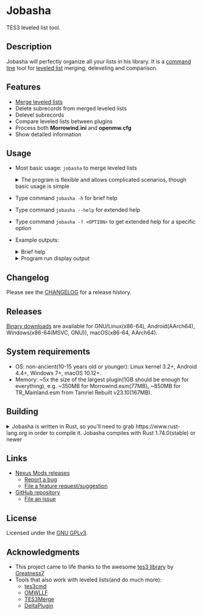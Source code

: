 <!-- markdownlint-disable MD013 -->
<!-- markdownlint-disable MD033 -->

# Jobasha

TES3 leveled list tool.  

## Description

Jobasha will perfectly organize all your lists in his library. It is a [command line](https://en.wikipedia.org/wiki/Command-line_interface) tool for [leveled list](https://en.uesp.net/wiki/Morrowind:Leveled_Lists) merging, deleveling and comparison.  

## Features

* [Merge leveled lists](https://en.uesp.net/wiki/Morrowind_Mod:Leveled_Lists#List_Merging)  
* Delete subrecords from merged leveled lists  
* Delevel subrecords  
* Compare leveled lists between plugins  
* Process both **Morrowind.ini** and **openmw.cfg**  
* Show detailed information  

## Usage

<!-- markdownlint-disable MD007 -->
* Most basic usage: `jobasha` to merge leveled lists
  <details>

  <summary>The program is flexible and allows complicated scenarios, though basic usage is simple</summary>

    * To provide non-default game configuration file:
      * `jobasha -c C:\another\profile\openmw.cfg`  
    * To delevel subrecords to level 1 in addition to merging leveled lists:
      * `jobasha -d`  
    * To delevel subrecords to level 5 in addition to merging leveled lists:
      * `jobasha -dt 5`
    * Almost everything may be done with command-line arguments, though settings file is the better way for advanced usage:  
      * `jobasha --settings-write` to create settings file  
      * `jobasha` afterwards to use it  

  </details>
* Type command `jobasha -h` for brief help
* Type command `jobasha --help` for extended help
* Type command `jobasha -? <OPTION>` to get extended help for a specific option
* Example outputs:  
  <details>
  
  <summary>Brief help</summary>

  ```text
  Jobasha - TES3 leveled list tool
  
  Usage: jobasha [OPTIONS]
  
  Options:
    -c, --config <PATH>         Path to the game configuration file
    -o, --output <PATH>         Name of the output plugin
    -O, --output-dir <PATH>     Name of the output plugin directory
    -n, --no-date               Do not add date to the output plugin name
        --dry-run               Do not write output plugin
    -l, --log <PATH>            Name of the log file
    -L, --no-log                Do not write log
    -s, --settings <PATH>       Name of the program settings file
        --settings-write        Write default program settings file and exit
        --no-backup             Do not make backups
        --ignore-errors         Ignore non-critical errors
    -?, --help-option <OPTION>  Print help for the specific option
    -h, --help                  Print help (see more with '--help')
    -V, --version               Print version
  
  Filters:
    -a, --all-lists                        Place all leveled lists into the output plugin
    -k, --skip-last <0>                    Do not process last <N> plugins
    -K, --skip <PLUGIN(S)>                 Do not process these plugins
        --no-skip-default                  Do not skip plugins defined by default
        --skip-unexpected-tags             Skip plugins that contain unexpected record types
        --no-skip-unexpected-tags-default  Do not skip plugins that contain known unexpected record types
        --skip-creatures                   Do not process creature leveled lists
        --skip-items                       Do not process item leveled lists
  
  Subrecord deletion:
    -D, --no-delete                  Do not delete subrecords from leveled lists
    -e, --extended-delete            Enable extended delete mode
    -A, --always-delete <PLUGIN(S)>  List of plugins to delete subrecords
    -N, --never-delete <PLUGIN(S)>   Do not delete subrecords from these plugins
        --threshold-creatures <67>   Threshold for % of deleted/initial creatures per list
        --threshold-items <49>       Threshold for % of deleted/initial items per list
    -T, --no-threshold-warnings      Do not show threshold warnings
  
  Delev:
    -d, --delev                     Delevel subrecords mode
    -t, --delev-to <1>              Set level to delevel subrecords to
        --delev-creatures-to <LVL>  Set level to delevel creature subrecords to
        --delev-items-to <LVL>      Set level to delevel item subrecords to
        --delev-distinct            Place deleveled lists into the additional output plugin
        --delev-output <PATH>       Name of the distinct delev output plugin
  
  Delev filters:
        --delev-skip-creatures                    Do not delevel creature subrecords
    -I, --delev-skip-items                        Do not delevel item subrecords
        --delev-skip-list <LIST(S)>               Do not delevel these lists
        --delev-no-skip-list <LIST(S)>            Delevel these lists even if they match --delev-skip-list
        --delev-skip-subrecord <SUBRECORD(S)>     Do not delevel these subrecords
        --delev-no-skip-subrecord <SUBRECORD(S)>  Delevel these subrecords even if they match --delev-skip-subrecord
  
  Compare:
        --no-compare                 Do not compare plugins
        --compare-with <PATH>        Plugin to compare output plugin with
        --compare-delev-with <PATH>  Plugin to compare delev output plugin with
  
  Display output:
    -v, --verbose...    Show more information
    -q, --quiet         Do not show anything
    -p, --progress      Show plugins reading progress
    -b, --progress-bar  Show plugins reading progress bar
    -C, --color         Show colored output
    -S, --no-summary    Do not show summary

  ```

  </details>
  <details>
  
  <summary>Program run display output</summary>

  ```text
  $./jobasha -d
  Log is being written into "/home/alvazir/__OMW/jobasha.log"
  Found game configuration file "/home/alvazir/.config/openmw/openmw.cfg"
  Plugin "MergedLeveledLists - 2023-11-13.esp" will be skipped, because it's name matches output plugin name pattern "mergedleveledlists - "
  555 subrecords from 143 leveled lists were deleted, add -v or check log for details
  97 merged leveled lists were identical to last loaded lists hence not placed into the output plugin, add -vv or check log for details
  6813 subrecords from 925 leveled lists were deleveled, add -vvv or check log for details
  Plugin "MergedLeveledLists - 2023-11-18.esp" was written to "MergedLeveledLists - 2023-11-18.esp"
  Performance: 1.891s duration, 19 plugins(420917 records) read at 10/s(229701/s)
  Lists stats: 6329 total, 5842 unique, 988 placed, 14 masters
  Merge stats: 341 merged, 210 untouched, 131 placed, 555 subrecords deleted
  Delev stats: 925 deleveled, 925 placed, 6813 subrecords deleveled
  
  Place "MergedLeveledLists - 2023-11-18.esp" last in load order and activate
  
  ```

  </details>

## Changelog

Please see the [CHANGELOG](CHANGELOG.md) for a release history.

## Releases

[Binary downloads](https://www.nexusmods.com/morrowind/mods/52707) are available for GNU/Linux(x86-64), Android(AArch64), Windows(x86-64(MSVC, GNU)), macOS(x86-64, AArch64).

## System requirements

* OS: non-ancient(10-15 years old or younger): Linux kernel 3.2+, Android 4.4+, Windows 7+, macOS 10.12+.
* Memory: ~5x the size of the largest plugin(1GB should be enough for everything), e.g. ~350MB for Morrowind.esm(77MB), ~850MB for TR_Mainland.esm from Tamriel Rebuilt v23.10(167MB).

## Building

<details>

<summary>Jobasha is written in Rust, so you'll need to grab https://www.rust-lang.org in order to compile it. Jobasha compiles with Rust 1.74.0(stable) or newer</summary>

```shell
git clone https://github.com/alvazir/jobasha
cd jobasha
cargo build --release
./target/release/jobasha --version
```

</details>

## Links

* [Nexus Mods releases](https://www.nexusmods.com/morrowind/mods/52707)  
  * [Report a bug](https://www.nexusmods.com/morrowind/mods/52707/?tab=bugs)  
  * [File a feature request/suggestion](https://www.nexusmods.com/morrowind/mods/52707/?tab=posts)  
* [GitHub repository](https://github.com/alvazir/jobasha)  
  * [File an issue](https://github.com/alvazir/jobasha/issues)  

## License

Licensed under the [GNU GPLv3](LICENSE).  

## Acknowledgments

* This project came to life thanks to the awesome [tes3 library](https://github.com/Greatness7/tes3) by [Greatness7](https://github.com/Greatness7)  
* Tools that also work with leveled lists(and do much more):  
  * [tes3cmd](https://github.com/john-moonsugar/tes3cmd)  
  * [OMWLLF](https://github.com/jmelesky/omwllf)  
  * [TES3Merge](https://github.com/NullCascade/TES3Merge)  
  * [DeltaPlugin](https://gitlab.com/bmwinger/delta-plugin)  
